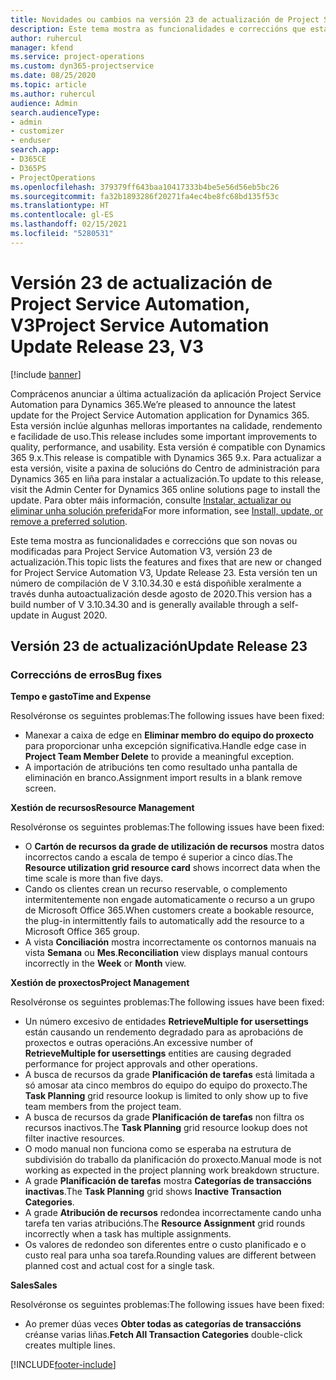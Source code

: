 ```yaml
---
title: Novidades ou cambios na versión 23 de actualización de Project Service Automation, V3
description: Este tema mostra as funcionalidades e correccións que están dispoñibles la versión 23 de actualización de Project Service Automation, V3.
author: ruhercul
manager: kfend
ms.service: project-operations
ms.custom: dyn365-projectservice
ms.date: 08/25/2020
ms.topic: article
ms.author: ruhercul
audience: Admin
search.audienceType:
- admin
- customizer
- enduser
search.app:
- D365CE
- D365PS
- ProjectOperations
ms.openlocfilehash: 379379ff643baa10417333b4be5e56d56eb5bc26
ms.sourcegitcommit: fa32b1893286f20271fa4ec4be8fc68bd135f53c
ms.translationtype: HT
ms.contentlocale: gl-ES
ms.lasthandoff: 02/15/2021
ms.locfileid: "5280531"
---
```

# <a name="project-service-automation-update-release-23-v3"></a><span data-ttu-id="d17c9-103">Versión 23 de actualización de Project Service Automation, V3</span><span class="sxs-lookup"><span data-stu-id="d17c9-103">Project Service Automation Update Release 23, V3</span></span>

[!include [banner](../includes/psa-now-project-operations.md)]

<span data-ttu-id="d17c9-104">Comprácenos anunciar a última actualización da aplicación Project Service Automation para Dynamics 365.</span><span class="sxs-lookup"><span data-stu-id="d17c9-104">We’re pleased to announce the latest update for the Project Service Automation application for Dynamics 365.</span></span> <span data-ttu-id="d17c9-105">Esta versión inclúe algunhas melloras importantes na calidade, rendemento e facilidade de uso.</span><span class="sxs-lookup"><span data-stu-id="d17c9-105">This release includes some important improvements to quality, performance, and usability.</span></span> <span data-ttu-id="d17c9-106">Esta versión é compatible con Dynamics 365 9.x.</span><span class="sxs-lookup"><span data-stu-id="d17c9-106">This release is compatible with Dynamics 365 9.x.</span></span> <span data-ttu-id="d17c9-107">Para actualizar a esta versión, visite a paxina de solucións do Centro de administración para Dynamics 365 en liña para instalar a actualización.</span><span class="sxs-lookup"><span data-stu-id="d17c9-107">To update to this release, visit the Admin Center for Dynamics 365 online solutions page to install the update.</span></span> <span data-ttu-id="d17c9-108">Para obter máis información, consulte [Instalar, actualizar ou eliminar unha solución preferida](https://docs.microsoft.com/power-platform/admin/install-remove-preferred-solution)</span><span class="sxs-lookup"><span data-stu-id="d17c9-108">For more information, see [Install, update, or remove a preferred solution](https://docs.microsoft.com/power-platform/admin/install-remove-preferred-solution).</span></span>

<span data-ttu-id="d17c9-109">Este tema mostra as funcionalidades e correccións que son novas ou modificadas para Project Service Automation V3, versión 23 de actualización.</span><span class="sxs-lookup"><span data-stu-id="d17c9-109">This topic lists the features and fixes that are new or changed for Project Service Automation V3, Update Release 23.</span></span> <span data-ttu-id="d17c9-110">Esta versión ten un número de compilación de V 3.10.34.30 e está dispoñible xeralmente a través dunha autoactualización desde agosto de 2020.</span><span class="sxs-lookup"><span data-stu-id="d17c9-110">This version has a build number of V 3.10.34.30 and is generally available through a self-update in August 2020.</span></span>

## <a name="update-release-23"></a><span data-ttu-id="d17c9-111">Versión 23 de actualización</span><span class="sxs-lookup"><span data-stu-id="d17c9-111">Update Release 23</span></span>

### <a name="bug-fixes"></a><span data-ttu-id="d17c9-112">Correccións de erros</span><span class="sxs-lookup"><span data-stu-id="d17c9-112">Bug fixes</span></span>

<span data-ttu-id="d17c9-113">**Tempo e gasto**</span><span class="sxs-lookup"><span data-stu-id="d17c9-113">**Time and Expense**</span></span>

<span data-ttu-id="d17c9-114">Resolvéronse os seguintes problemas:</span><span class="sxs-lookup"><span data-stu-id="d17c9-114">The following issues have been fixed:</span></span>
- <span data-ttu-id="d17c9-115">Manexar a caixa de edge en **Eliminar membro do equipo do proxecto** para proporcionar unha excepción significativa.</span><span class="sxs-lookup"><span data-stu-id="d17c9-115">Handle edge case in **Project Team Member Delete** to provide a meaningful exception.</span></span>
- <span data-ttu-id="d17c9-116">A importación de atribucións ten como resultado unha pantalla de eliminación en branco.</span><span class="sxs-lookup"><span data-stu-id="d17c9-116">Assignment import results in a blank remove screen.</span></span>

<span data-ttu-id="d17c9-117">**Xestión de recursos**</span><span class="sxs-lookup"><span data-stu-id="d17c9-117">**Resource Management**</span></span>

<span data-ttu-id="d17c9-118">Resolvéronse os seguintes problemas:</span><span class="sxs-lookup"><span data-stu-id="d17c9-118">The following issues have been fixed:</span></span>

- <span data-ttu-id="d17c9-119">O **Cartón de recursos da grade de utilización de recursos** mostra datos incorrectos cando a escala de tempo é superior a cinco días.</span><span class="sxs-lookup"><span data-stu-id="d17c9-119">The **Resource utilization grid resource card** shows incorrect data when the time scale is more than five days.</span></span>
- <span data-ttu-id="d17c9-120">Cando os clientes crean un recurso reservable, o complemento intermitentemente non engade automaticamente o recurso a un grupo de Microsoft Office 365.</span><span class="sxs-lookup"><span data-stu-id="d17c9-120">When customers create a bookable resource, the plug-in intermittently fails to automatically add the resource to a Microsoft Office 365 group.</span></span>
- <span data-ttu-id="d17c9-121">A vista **Conciliación** mostra incorrectamente os contornos manuais na vista **Semana** ou **Mes**.</span><span class="sxs-lookup"><span data-stu-id="d17c9-121">**Reconciliation** view displays manual contours incorrectly in the **Week** or **Month** view.</span></span>

<span data-ttu-id="d17c9-122">**Xestión de proxectos**</span><span class="sxs-lookup"><span data-stu-id="d17c9-122">**Project Management**</span></span>

<span data-ttu-id="d17c9-123">Resolvéronse os seguintes problemas:</span><span class="sxs-lookup"><span data-stu-id="d17c9-123">The following issues have been fixed:</span></span>

- <span data-ttu-id="d17c9-124">Un número excesivo de entidades **RetrieveMultiple for usersettings** están causando un rendemento degradado para as aprobacións de proxectos e outras operacións.</span><span class="sxs-lookup"><span data-stu-id="d17c9-124">An excessive number of **RetrieveMultiple for usersettings** entities are causing degraded performance for project approvals and other operations.</span></span>
- <span data-ttu-id="d17c9-125">A busca de recursos da grade **Planificación de tarefas** está limitada a só amosar ata cinco membros do equipo do equipo do proxecto.</span><span class="sxs-lookup"><span data-stu-id="d17c9-125">The **Task Planning** grid resource lookup is limited to only show up to five team members from the project team.</span></span> 
- <span data-ttu-id="d17c9-126">A busca de recursos da grade **Planificación de tarefas** non filtra os recursos inactivos.</span><span class="sxs-lookup"><span data-stu-id="d17c9-126">The **Task Planning** grid resource lookup does not filter inactive resources.</span></span>
- <span data-ttu-id="d17c9-127">O modo manual non funciona como se esperaba na estrutura de subdivisión do traballo da planificación do proxecto.</span><span class="sxs-lookup"><span data-stu-id="d17c9-127">Manual mode is not working as expected in the project planning work breakdown structure.</span></span>
- <span data-ttu-id="d17c9-128">A grade **Planificación de tarefas** mostra **Categorías de transaccións inactivas**.</span><span class="sxs-lookup"><span data-stu-id="d17c9-128">The **Task Planning** grid shows **Inactive Transaction Categories**.</span></span>
- <span data-ttu-id="d17c9-129">A grade **Atribución de recursos** redondea incorrectamente cando unha tarefa ten varias atribucións.</span><span class="sxs-lookup"><span data-stu-id="d17c9-129">The **Resource Assignment** grid rounds incorrectly when a task has multiple assignments.</span></span>
- <span data-ttu-id="d17c9-130">Os valores de redondeo son diferentes entre o custo planificado e o custo real para unha soa tarefa.</span><span class="sxs-lookup"><span data-stu-id="d17c9-130">Rounding values are different between planned cost and actual cost for a single task.</span></span>

<span data-ttu-id="d17c9-131">**Sales**</span><span class="sxs-lookup"><span data-stu-id="d17c9-131">**Sales**</span></span>

<span data-ttu-id="d17c9-132">Resolvéronse os seguintes problemas:</span><span class="sxs-lookup"><span data-stu-id="d17c9-132">The following issues have been fixed:</span></span>

- <span data-ttu-id="d17c9-133">Ao premer dúas veces **Obter todas as categorías de transaccións** créanse varias liñas.</span><span class="sxs-lookup"><span data-stu-id="d17c9-133">**Fetch All Transaction Categories** double-click creates multiple lines.</span></span>


[!INCLUDE[footer-include](../includes/footer-banner.md)]